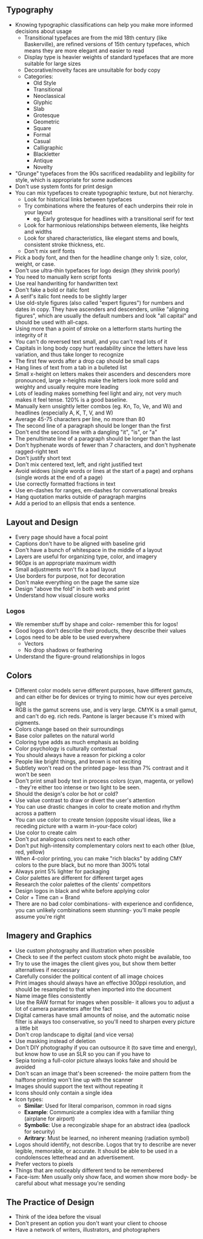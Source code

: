 ## Typography

* Knowing typographic classifications can help you make more informed decisions about usage
  * Transitional typefaces are from the mid 18th century (like Baskerville), are refined versions of 15th century typefaces, which means they are more elegant and easier to read
  * Display type is heavier weights of standard typefaces that are more suitable for large sizes
  * Decorative/novelty faces are unsuitable for body copy
  * Categories:
    * Old Style
    * Transitional
    * Neoclassical
    * Glyphic
    * Slab
    * Grotesque
    * Geometric
    * Square
    * Formal
    * Casual
    * Calligraphic
    * Blackletter
    * Antique
    * Novelty
* "Grunge" typefaces from the 90s sacrificed readability and legibility for style, which is appropriate for some audiences
* Don't use system fonts for print design
* You can mix typefaces to create typographic texture, but not hierarchy.
  * Look for historical links between typefaces
  * Try combinations where the features of each underpins their role in your layout
    * eg. Early grotesque for headlines with a transitional serif for text
  * Look for harmonious relationships between elements, like heights and widths
  * Look for shared characteristics, like elegant stems and bowls, consistent stroke thickness, etc.
  * Don't mix serif fonts
* Pick a body font, and then for the headline change only 1: size, color, weight, or case.
* Don't use ultra-thin typefaces for logo design (they shrink poorly)
* You need to manually kern script fonts
* Use real handwriting for handwritten text
* Don't fake a bold or italic font
* A serif's italic font needs to be slightly larger
* Use old-style figures (also called "expert figures") for numbers and dates in copy. They have ascenders and descenders, unlike "aligning figures", which are usually the default numbers and look "all capital" and should be used with all-caps.
* Using more than a point of stroke on a letterform starts hurting the integrity of it
* You can't do reversed text small, and you can't read lots of it
* Capitals in long body copy hurt readability since the letters have less variation, and thus take longer to recognize
* The first few words after a drop cap should be small caps
* Hang lines of text from a tab in a bulleted list
* Small x-height on letters makes their ascenders and descenders more pronounced, large x-heights make the letters look more solid and weighty and usually require more leading
* Lots of leading makes something feel light and airy, not very much makes it feel tense. 120% is a good baseline.
* Manually kern unsightly letter combos (eg. Kn, To, Ve, and Wi) and headlines (especially A, K, T, V, and W)
* Average 45-75 characters per line, no more than 80
* The second line of a paragraph should be longer than the first
* Don't end the second line with a dangling "it", "is", or "a"
* The penultimate line of a paragraph should be longer than the last
* Don't hyphenate words of fewer than 7 characters, and don't hyphenate ragged-right text
* Don't justify short text
* Don't mix centered text, left, and right justified text
* Avoid widows (single words or lines at the start of a page) and orphans (single words at the end of a page)
* Use correctly formatted fractions in text
* Use en-dashes for ranges, em-dashes for conversational breaks
* Hang quotation marks outside of paragraph margins
* Add a period to an ellipsis that ends a sentence.

## Layout and Design

* Every page should have a focal point
* Captions don't have to be aligned with baseline grid
* Don't have a bunch of whitespace in the middle of a layout
* Layers are useful for organizing type, color, and imagery
* 960px is an appropriate maximum width
* Small adjustments won't fix a bad layout
* Use borders for purpose, not for decoration
* Don't make everything on the page the same size
* Design "above the fold" in both web and print
* Understand how visual closure works

### Logos

* We remember stuff by shape and color- remember this for logos!
* Good logos don't describe their products, they describe their values
* Logos need to be able to be used everywhere
  * Vectors
  * No drop shadows or feathering
* Understand the figure-ground relationships in logos

## Colors

* Different color models serve different purposes, have different gamuts, and can either be for devices or trying to mimic how our eyes perceive light
* RGB is the gamut screens use, and is very large. CMYK is a small gamut, and can't do eg. rich reds. Pantone is larger because it's mixed with pigments.
* Colors change based on their surroundings
* Base color palletes on the natural world
* Coloring type adds as much emphasis as bolding
* Color psychology is culturally contextual
* You should always have a reason for picking a color
* People like bright things, and brown is not exciting
* Subtlety won't read on the printed page- less than 7% contrast and it won't be seen
* Don't print small body text in process colors (cyan, magenta, or yellow) - they're either too intense or two light to be seen.
* Should the design's color be hot or cold?
* Use value contrast to draw or divert the user's attention
* You can use drastic changes in color to create motion and rhythm across a pattern
* You can use color to create tension (opposite visual ideas, like a receding picture with a warm in-your-face color)
* Use color to create calm
* Don't put analogous colors next to each other
* Don't put high-intensity complementary colors next to each other (blue, red, yellow)
* When 4-color printing, you can make "rich blacks" by adding CMY colors to the pure black, but no more than 300% total
* Always print 5% lighter for packaging
* Color palettes are different for different target ages
* Research the color palettes of the clients' competitors
* Design logos in black and white before applying color
* Color + Time can = Brand
* There are no bad color combinations- with experience and confidence, you can unlikely combinations seem stunning- you'll make people assume you're right

## Imagery and Graphics

* Use custom photography and illustration when possible
* Check to see if the perfect custom stock photo might be available, too
* Try to use the images the client gives you, but show them better alternatives if neccessary
* Carefully consider the political content of all image choices
* Print images should always have an effective 300ppi resolution, and should be resampled to that when imported into the document
* Name image files consistently
* Use the RAW format for images when possible- it allows you to adjust a lot of camera parameters after the fact
* Digital cameras have small amounts of noise, and the automatic noise filter is always too conservative, so you'll need to sharpen every picture a little bit
* Don't crop landscape to digital (and vice versa)
* Use masking instead of deletion
* Don't DIY photography if you can outsource it (to save time and energy), but know how to use an SLR so you can if you have to
* Sepia toning a full-color picture always looks fake and should be avoided
* Don't scan an image that's been screened- the moire pattern from the halftone printing won't line up with the scanner
* Images should support the text without repeating it
* Icons should only contain a single idea
* Icon types:
  * **Similar**: Used for literal comparison, common in road signs
  * **Example**: Communicate a complex idea with a familiar thing (airplane for airport)
  * **Symbolic**: Use a recongizable shape for an abstract idea (padlock for security)
  * **Aritrary**: Must be learned, no inherent meaning (radiation symbol)
* Logos should identify, not describe. Logos that try to describe are never legible, memorable, or accurate. It should be able to be used in a condolensces letterhead and an advertisement.
* Prefer vectors to pixels
* Things that are noticeably different tend to be remembered
* Face-ism: Men usually only show face, and women show more body- be careful about what message you're sending

## The Practice of Design

* Think of the idea before the visual
* Don't present an option you don't want your client to choose
* Have a network of writers, illustrators, and photographers

